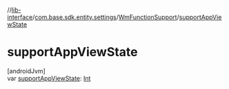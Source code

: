 //[lib-interface](../../../index.md)/[com.base.sdk.entity.settings](../index.md)/[WmFunctionSupport](index.md)/[supportAppViewState](support-app-view-state.md)

# supportAppViewState

[androidJvm]\
var [supportAppViewState](support-app-view-state.md): [Int](https://kotlinlang.org/api/latest/jvm/stdlib/kotlin/-int/index.html)
